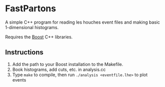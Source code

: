 # FastPartons

A simple C++ program for reading les houches event files and making basic  
1-dimensional histograms.  

Requires the [Boost](http://www.boost.org/) C++ libraries.  

## Instructions

1. Add the path to your Boost installation to the Makefile. 
2. Book histograms, add cuts, etc. in analysis.cc  
3. Type `make` to compile, then run `./analysis <eventfile.lhe>` to plot events

